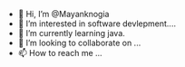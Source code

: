 - 👋 Hi, I’m @Mayanknogia
- 👀 I’m interested in software devlepment....
- 🌱 I’m currently learning java.
- 💞️ I’m looking to collaborate on ...
- 📫 How to reach me ...

<!---
Mayanknogia/Mayanknogia is a ✨ special ✨ repository because its `README.md` (this file) appears on your GitHub profile.
You can click the Preview link to take a look at your changes.
--->
